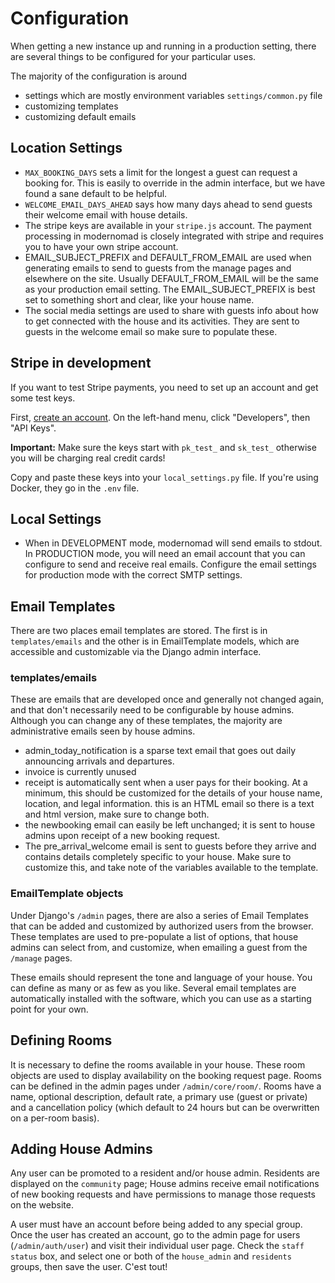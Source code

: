 # Configuration

When getting a new instance up and running in a production setting, there are several
things to be configured for your particular uses.

The majority of the configuration is around

- settings which are mostly environment variables `settings/common.py` file
- customizing templates
- customizing default emails

## Location Settings

- `MAX_BOOKING_DAYS` sets a limit for the longest a guest can request a
  booking for. This is easily to override in the admin interface, but we have
  found a sane default to be helpful.
- `WELCOME_EMAIL_DAYS_AHEAD` says how many days ahead to send guests their
  welcome email with house details.
- The stripe keys are available in your `stripe.js` account. The payment
  processing in modernomad is closely integrated with stripe and requires you
  to have your own stripe account.
- EMAIL_SUBJECT_PREFIX and DEFAULT_FROM_EMAIL are used when generating emails
  to send to guests from the manage pages and elsewhere on the site. Usually
  DEFAULT_FROM_EMAIL will be the same as your production email setting. The
  EMAIL_SUBJECT_PREFIX is best set to something short and clear, like your
  house name.
- The social media settings are used to share with guests info about how to get
  connected with the house and its activities. They are sent to guests in the
  welcome email so make sure to populate these.

## Stripe in development

If you want to test Stripe payments, you need to set up an account and get some test keys.

First, [create an account](https://dashboard.stripe.com/register). On the left-hand menu, click "Developers", then "API Keys".

**Important:** Make sure the keys start with `pk_test_` and `sk_test_` otherwise you will be charging real credit cards!

Copy and paste these keys into your `local_settings.py` file. If you're using Docker, they go in the `.env` file.

## Local Settings

- When in DEVELOPMENT mode, modernomad will send emails to stdout. In
  PRODUCTION mode, you will need an email account that you can configure to
  send and receive real emails. Configure the email settings for production
  mode with the correct SMTP settings.

## Email Templates
There are two places email templates are stored. The first is in
`templates/emails` and the other is in EmailTemplate models, which are
accessible and customizable via the Django admin interface.

### templates/emails

These are emails that are developed once and generally not changed again, and
that don't necessarily need to be configurable by house admins. Although you
can change any of these templates, the majority are administrative emails seen
by house admins.

- admin_today_notification is a sparse text email that goes out daily
  announcing arrivals and departures.
- invoice is currently unused
- receipt is automatically sent when a user pays for their booking. At a
  minimum, this should be customized for the details of your house name,
  location, and legal information. this is an HTML email so there is a text and
  html version, make sure to change both.
- the newbooking email can easily be left unchanged; it is sent to house
  admins upon receipt of a new booking request.
- The pre_arrival_welcome email is sent to guests before they arrive and
  contains details completely specific to your house. Make sure to customize
  this, and take note of the variables available to the template.

### EmailTemplate objects

Under Django's `/admin` pages, there are also a series of Email Templates that
can be added and customized by authorized users from the browser. These
templates are used to pre-populate a list of options, that house admins can
select from, and customize, when emailing a guest from the `/manage` pages.

These emails should represent the tone and language of your house. You can
define as many or as few as you like. Several email templates are automatically
installed with the software, which you can use as a starting point for your
own.

## Defining Rooms

It is necessary to define the rooms available in your house. These room objects
are used to display availability on the booking request page. Rooms can be
defined in the admin pages under `/admin/core/room/`. Rooms have a name,
optional description, default rate, a primary use (guest or private) and a
cancellation policy (which default to 24 hours but can be overwritten on a
per-room basis).

## Adding House Admins
Any user can be promoted to a resident and/or house admin. Residents are
displayed on the `community` page; House admins receive email notifications of
new booking requests and have permissions to manage those requests on the
website.

A user must have an account before being added to any special group. Once the
user has created an account, go to the admin page for users
(`/admin/auth/user`) and visit their individual user page. Check the `staff
status` box, and select one or both of the `house_admin` and `residents`
groups, then save the user. C'est tout!
